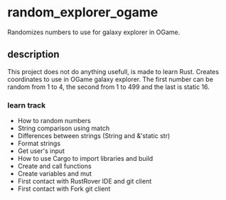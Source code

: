 # random_explorer_ogame
Randomizes numbers to use for galaxy explorer in OGame.

## description

This project does not do anything usefull, is made to learn Rust.
Creates coordinates to use in OGame galaxy explorer. The first number can be random from 1 to 4, the second from 1 to 499 and the last is static 16.

### learn track

* How to random numbers
* String comparison using match
* Differences between strings (String and &'static str)
* Format strings
* Get user's input
* How to use Cargo to import libraries and build
* Create and call functions
* Create variables and mut
* First contact with RustRover IDE and git client
* First contact with Fork git client
